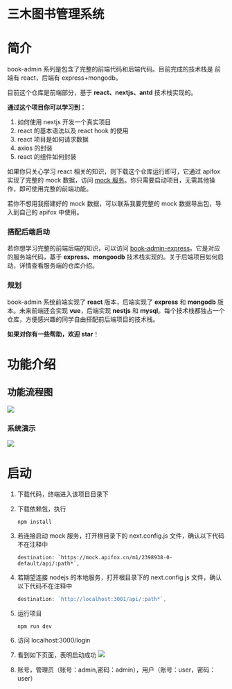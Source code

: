 # 三木图书管理系统

# 简介

book-admin 系列是包含了完整的前端代码和后端代码。目前完成的技术栈是 前端有 react，后端有 express+mongodb。

目前这个仓库是前端部分，基于 **react、nextjs、antd** 技术栈实现的。

**通过这个项目你可以学习到：**

1. 如何使用 nextjs 开发一个真实项目
2. react 的基本语法以及 react hook 的使用
3. react 项目是如何请求数据
4. axios 的封装
5. react 的组件如何封装

如果你只关心学习 react 相关的知识，则下载这个仓库运行即可，它通过 apifox 实现了完整的 mock 数据，访问 [mock 服务](https://www.apifox.cn/apidoc/shared-e625f799-2c80-483c-beb7-eb6c9ef4a552)。你只需要启动项目，无需其他操作，即可使用完整的前端功能。

若你不想用我搭建好的 mock 数据，可以联系我要完整的 mock 数据导出包，导入到自己的 apifox 中使用。

### 搭配后端启动

若你想学习完整的前端后端的知识，可以访问 [book-admin-express](https://github.com/calmound/book-admin-express)。它是对应的服务端代码，基于 **express、mongoodb** 技术栈实现的。关于后端项目如何启动，详情查看服务端的仓库介绍。

### 规划

book-admin 系统前端实现了 **react** 版本，后端实现了 **express** 和 **mongodb** 版本。未来前端还会实现 **vue**，后端实现 **nestjs** 和 **mysql**。每个技术栈都独占一个仓库，方便感兴趣的同学自由搭配前后端项目的技术栈。

**如果对你有一些帮助，欢迎 star**！

# 功能介绍

## 功能流程图

![](https://raw.githubusercontent.com/calmound/book-admin-react/master/screenshot/1.png)

### 系统演示

![](https://raw.githubusercontent.com/calmound/book-admin-react/master/screenshot/3.gif)

# 启动

1. 下载代码，终端进入该项目目录下
2. 下载依赖包，执行

   ```shell
   npm install
   ```

3. 若连接启动 mock 服务，打开根目录下的 next.config.js 文件，确认以下代码不在注释中

   ```
   destination: `https://mock.apifox.cn/m1/2398938-0-default/api/:path*`,
   ```

4. 若期望连接 nodejs 的本地服务，打开根目录下的 next.config.js 文件，确认以下代码不在注释中

   ```javascript
   destination: `http://localhost:3001/api/:path*`,
   ```

5. 运行项目

   ```shell
   npm run dev
   ```

6. 访问 localhost:3000/login
7. 看到如下页面，表明启动成功
   ![](https://raw.githubusercontent.com/calmound/book-admin-react/master/screenshot/2.png)
8. 账号，管理员（账号：admin,密码：admin），用户（账号：user，密码：user）
